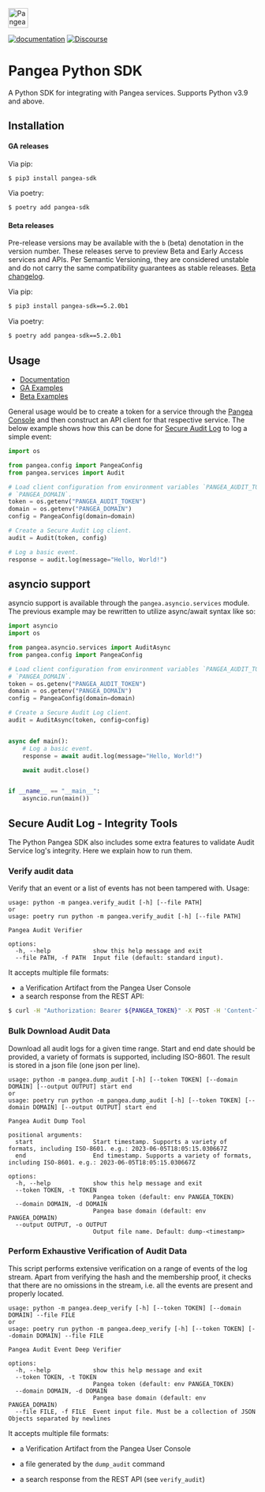 <a href="https://pangea.cloud?utm_source=github&utm_medium=python-sdk" target="_blank" rel="noopener noreferrer">
  <img src="https://pangea-marketing.s3.us-west-2.amazonaws.com/pangea-color.svg" alt="Pangea Logo" height="40" />
</a>

<br />

[![documentation](https://img.shields.io/badge/documentation-pangea-blue?style=for-the-badge&labelColor=551B76)][Documentation]
[![Discourse](https://img.shields.io/badge/Discourse-4A154B?style=for-the-badge&logo=discourse&logoColor=white)][Discourse]

# Pangea Python SDK

A Python SDK for integrating with Pangea services. Supports Python v3.9 and
above.

## Installation

#### GA releases

Via pip:

```bash
$ pip3 install pangea-sdk
```

Via poetry:

```bash
$ poetry add pangea-sdk
```

<a name="beta-releases"></a>

#### Beta releases

Pre-release versions may be available with the `b` (beta) denotation in the
version number. These releases serve to preview Beta and Early Access services
and APIs. Per Semantic Versioning, they are considered unstable and do not carry
the same compatibility guarantees as stable releases.
[Beta changelog](https://github.com/pangeacyber/pangea-python/blob/beta/CHANGELOG.md).

Via pip:

```bash
$ pip3 install pangea-sdk==5.2.0b1
```

Via poetry:

```bash
$ poetry add pangea-sdk==5.2.0b1
```

## Usage

- [Documentation][]
- [GA Examples][]
- [Beta Examples][]

General usage would be to create a token for a service through the
[Pangea Console][] and then construct an API client for that respective service.
The below example shows how this can be done for [Secure Audit Log][] to log a
simple event:

```python
import os

from pangea.config import PangeaConfig
from pangea.services import Audit

# Load client configuration from environment variables `PANGEA_AUDIT_TOKEN` and
# `PANGEA_DOMAIN`.
token = os.getenv("PANGEA_AUDIT_TOKEN")
domain = os.getenv("PANGEA_DOMAIN")
config = PangeaConfig(domain=domain)

# Create a Secure Audit Log client.
audit = Audit(token, config)

# Log a basic event.
response = audit.log(message="Hello, World!")
```

## asyncio support

asyncio support is available through the `pangea.asyncio.services` module. The
previous example may be rewritten to utilize async/await syntax like so:

```python
import asyncio
import os

from pangea.asyncio.services import AuditAsync
from pangea.config import PangeaConfig

# Load client configuration from environment variables `PANGEA_AUDIT_TOKEN` and
# `PANGEA_DOMAIN`.
token = os.getenv("PANGEA_AUDIT_TOKEN")
domain = os.getenv("PANGEA_DOMAIN")
config = PangeaConfig(domain=domain)

# Create a Secure Audit Log client.
audit = AuditAsync(token, config=config)


async def main():
    # Log a basic event.
    response = await audit.log(message="Hello, World!")

    await audit.close()


if __name__ == "__main__":
    asyncio.run(main())
```

## Secure Audit Log - Integrity Tools

The Python Pangea SDK also includes some extra features to validate Audit Service log's integrity. Here we explain how to run them.

### Verify audit data

Verify that an event or a list of events has not been tampered with. Usage:

```
usage: python -m pangea.verify_audit [-h] [--file PATH]
or
usage: poetry run python -m pangea.verify_audit [-h] [--file PATH]

Pangea Audit Verifier

options:
  -h, --help            show this help message and exit
  --file PATH, -f PATH  Input file (default: standard input).
```

It accepts multiple file formats:
- a Verification Artifact from the Pangea User Console
- a search response from the REST API:

```bash
$ curl -H "Authorization: Bearer ${PANGEA_TOKEN}" -X POST -H 'Content-Type: application/json'  --data '{"verbose": true}' https://audit.aws.us.pangea.cloud/v1/search
```


### Bulk Download Audit Data

Download all audit logs for a given time range. Start and end date should be provided,
a variety of formats is supported, including ISO-8601. The result is stored in a
json file (one json per line).

```
usage: python -m pangea.dump_audit [-h] [--token TOKEN] [--domain DOMAIN] [--output OUTPUT] start end
or
usage: poetry run python -m pangea.dump_audit [-h] [--token TOKEN] [--domain DOMAIN] [--output OUTPUT] start end

Pangea Audit Dump Tool

positional arguments:
  start                 Start timestamp. Supports a variety of formats, including ISO-8601. e.g.: 2023-06-05T18:05:15.030667Z
  end                   End timestamp. Supports a variety of formats, including ISO-8601. e.g.: 2023-06-05T18:05:15.030667Z

options:
  -h, --help            show this help message and exit
  --token TOKEN, -t TOKEN
                        Pangea token (default: env PANGEA_TOKEN)
  --domain DOMAIN, -d DOMAIN
                        Pangea base domain (default: env PANGEA_DOMAIN)
  --output OUTPUT, -o OUTPUT
                        Output file name. Default: dump-<timestamp>
```

### Perform Exhaustive Verification of Audit Data

This script performs extensive verification on a range of events of the log stream. Apart from verifying the hash
and the membership proof, it checks that there are no omissions in the stream, i.e. all the events are present and properly located.

```
usage: python -m pangea.deep_verify [-h] [--token TOKEN] [--domain DOMAIN] --file FILE
or
usage: poetry run python -m pangea.deep_verify [-h] [--token TOKEN] [--domain DOMAIN] --file FILE

Pangea Audit Event Deep Verifier

options:
  -h, --help            show this help message and exit
  --token TOKEN, -t TOKEN
                        Pangea token (default: env PANGEA_TOKEN)
  --domain DOMAIN, -d DOMAIN
                        Pangea base domain (default: env PANGEA_DOMAIN)
  --file FILE, -f FILE  Event input file. Must be a collection of JSON Objects separated by newlines
```

It accepts multiple file formats:
- a Verification Artifact from the Pangea User Console
- a file generated by the `dump_audit` command
- a search response from the REST API (see `verify_audit`)



   [Documentation]: https://pangea.cloud/docs/sdk/python/
   [GA Examples]: https://github.com/pangeacyber/pangea-python/tree/main/examples
   [Beta Examples]: https://github.com/pangeacyber/pangea-python/tree/beta/examples
   [Pangea Console]: https://console.pangea.cloud/
   [Discourse]: https://l.pangea.cloud/Jd4wlGs
   [Secure Audit Log]: https://pangea.cloud/docs/audit
